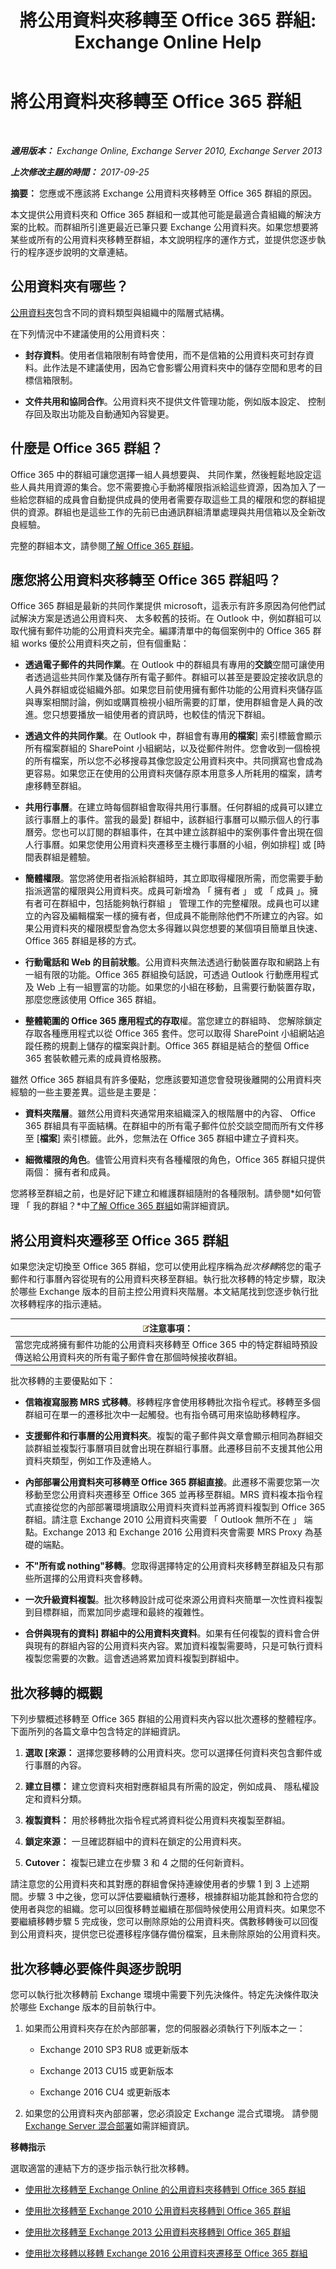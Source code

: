 ﻿---
title: '將公用資料夾移轉至 Office 365 群組: Exchange Online Help'
TOCTitle: 將公用資料夾移轉至 Office 365 群組
ms:assetid: d89e727b-675a-4623-b572-260f8b44b966
ms:mtpsurl: https://technet.microsoft.com/zh-tw/library/Mt843872(v=EXCHG.150)
ms:contentKeyID: 74468727
ms.date: 05/23/2018
mtps_version: v=EXCHG.150
ms.translationtype: MT
---

# 將公用資料夾移轉至 Office 365 群組

 

_**適用版本：** Exchange Online, Exchange Server 2010, Exchange Server 2013_

_**上次修改主題的時間：** 2017-09-25_

**摘要：**  您應或不應該將 Exchange 公用資料夾移轉至 Office 365 群組的原因。

本文提供公用資料夾和 Office 365 群組和一或其他可能是最適合貴組織的解決方案的比較。而群組所引進更最近已筆只要 Exchange 公用資料夾。如果您想要將某些或所有的公用資料夾移轉至群組，本文說明程序的運作方式，並提供您逐步執行的程序逐步說明的文章連結。

## 公用資料夾有哪些？

[公用資料夾](public-folders-exchange-2013-help.md)包含不同的資料類型與組織中的階層式結構。

在下列情況中不建議使用的公用資料夾：

  - **封存資料**。使用者信箱限制有時會使用，而不是信箱的公用資料夾可封存資料。此作法是不建議使用，因為它會影響公用資料夾中的儲存空間和思考的目標信箱限制。

  - **文件共用和協同合作**。公用資料夾不提供文件管理功能，例如版本設定、 控制存回及取出功能及自動通知內容變更。

## 什麼是 Office 365 群組？

Office 365 中的群組可讓您選擇一組人員想要與、 共同作業，然後輕鬆地設定這些人員共用資源的集合。您不需要擔心手動將權限指派給這些資源，因為加入了一些給您群組的成員會自動提供成員的使用者需要存取這些工具的權限和您的群組提供的資源。群組也是這些工作的先前已由通訊群組清單處理與共用信箱以及全新改良經驗。

完整的群組本文，請參閱[了解 Office 365 群組](https://go.microsoft.com/fwlink/p/?linkid=858521)。

## 應您將公用資料夾移轉至 Office 365 群組吗？

Office 365 群組是最新的共同作業提供 microsoft，這表示有許多原因為何他們試試解決方案是透過公用資料夾、 太多較舊的技術。在 Outlook 中，例如群組可以取代擁有郵件功能的公用資料夾完全。編譯清單中的每個案例中的 Office 365 群組 works 優於公用資料夾之前，但有個重點：

  - **透過電子郵件的共同作業**。在 Outlook 中的群組具有專用的**交談**空間可讓使用者透過這些共同作業及儲存所有電子郵件。群組可以甚至是要設定接收訊息的人員外群組或從組織外部。如果您目前使用擁有郵件功能的公用資料夾儲存區與專案相關討論，例如或購買檢視小組所需要的訂單，使用群組會是人員的改進。您只想要播放一組使用者的資訊時，也較佳的情況下群組。

  - **透過文件的共同作業**。在 Outlook 中，群組會有專用**的檔案**\] 索引標籤會顯示所有檔案群組的 SharePoint 小組網站，以及從郵件附件。您會收到一個檢視的所有檔案，所以您不必移搜尋其像您設定公用資料夾中。共同撰寫也會成為更容易。如果您正在使用的公用資料夾儲存原本用意多人所耗用的檔案，請考慮移轉至群組。

  - **共用行事曆**。在建立時每個群組會取得共用行事曆。任何群組的成員可以建立該行事曆上的事件。當我的最愛\] 群組中，該群組行事曆可以顯示個人的行事曆旁。您也可以訂閱的群組事件，在其中建立該群組中的案例事件會出現在個人行事曆。如果您使用公用資料夾遷移至主機行事曆的小組，例如排程\] 或 \[時間表群組是體驗。

  - **簡體權限**。當您將使用者指派給群組時，其立即取得權限所需，而您需要手動指派適當的權限與公用資料夾。成員可新增為 「 擁有者 」 或 「 成員 」。擁有者可在群組中，包括能夠執行群組 」 管理工作的完整權限。成員也可以建立的內容及編輯檔案一樣的擁有者，但成員不能刪除他們不所建立的內容。如果公用資料夾的權限模型會為您太多得難以與您想要的某個項目簡單且快速、 Office 365 群組是移的方式。

  - **行動電話和 Web 的目前狀態**。公用資料夾無法透過行動裝置存取和網路上有一組有限的功能。Office 365 群組換句話說，可透過 Outlook 行動應用程式及 Web 上有一組豐富的功能。如果您的小組在移動，且需要行動裝置存取，那麼您應該使用 Office 365 群組。

  - **整體範圍的 Office 365 應用程式的存取**權。當您建立的群組時、 您解除鎖定存取各種應用程式以從 Office 365 套件。您可以取得 SharePoint 小組網站追蹤任務的規劃上儲存的檔案與計劃。Office 365 群組是結合的整個 Office 365 套裝軟體元素的成員資格服務。

雖然 Office 365 群組具有許多優點，您應該要知道您會發現後離開的公用資料夾經驗的一些主要差異。這些是主要是：

  - **資料夾階層**。雖然公用資料夾通常用來組織深入的根階層中的內容、 Office 365 群組具有平面結構。在群組中的所有電子郵件位於交談空間而所有文件移至 \[**檔案**\] 索引標籤。此外，您無法在 Office 365 群組中建立子資料夾。

  - **細微權限的角色**。儘管公用資料夾有各種權限的角色，Office 365 群組只提供兩個： 擁有者和成員。

您將移至群組之前，也是好記下建立和維護群組隨附的各種限制。請參閱*如何管理 「 我的群組？*中[了解 Office 365 群組](https://go.microsoft.com/fwlink/p/?linkid=858521)如需詳細資訊。

## 將公用資料夾遷移至 Office 365 群組

如果您決定切換至 Office 365 群組，您可以使用此程序稱為*批次移轉*將您的電子郵件和行事曆內容從現有的公用資料夾移至群組。執行批次移轉的特定步驟，取決於哪些 Exchange 版本的目前主控公用資料夾階層。本文結尾找到您逐步執行批次移轉程序的指示連結。

<table>
<thead>
<tr class="header">
<th><img src="images/Bb124558.note(EXCHG.150).gif" title="注意事項" alt="注意事項" />注意事項：</th>
</tr>
</thead>
<tbody>
<tr class="odd">
<td>當您完成將擁有郵件功能的公用資料夾移轉至 Office 365 中的特定群組時預設傳送給公用資料夾的所有電子郵件會在那個時候接收群組。</td>
</tr>
</tbody>
</table>


批次移轉的主要優點如下：

  - **信箱複寫服務 MRS 式移轉**。移轉程序會使用移轉批次指令程式。移轉至多個群組可在單一的遷移批次中一起觸發。也有指令碼可用來協助移轉程序。

  - **支援郵件和行事曆的公用資料夾**。複製的電子郵件與文章會顯示相同為群組交談群組並複製行事曆項目就會出現在群組行事曆。此遷移目前不支援其他公用資料夾類型，例如工作及連絡人。

  - **內部部署公用資料夾可移轉至 Office 365 群組直接**。此遷移不需要您第一次移動至您公用資料夾遷移至 Office 365 並再移至群組。MRS 資料複本指令程式直接從您的內部部署環境讀取公用資料夾資料並再將資料複製到 Office 365 群組。請注意 Exchange 2010 公用資料夾需要 「 Outlook 無所不在 」 端點。Exchange 2013 和 Exchange 2016 公用資料夾會需要 MRS Proxy 為基礎的端點。

  - **不"所有或 nothing"移轉**。您取得選擇特定的公用資料夾移轉至群組及只有那些所選擇的公用資料夾會移轉。

  - **一次升級資料複製**。批次移轉設計成可從來源公用資料夾簡單一次性資料複製到目標群組，而累加同步處理和最終的複雜性。

  - **合併與現有的資料\] 群組中的公用資料夾資料**。如果有任何複製的資料會合併與現有的群組內容的公用資料夾內容。累加資料複製需要時，只是可執行資料複製您需要的次數。這會透過將累加資料複製到群組中。

## 批次移轉的概觀

下列步驟概述移轉至 Office 365 群組的公用資料夾內容以批次遷移的整體程序。下面所列的各篇文章中包含特定的詳細資訊。

1.  **選取 \[來源：**  選擇您要移轉的公用資料夾。您可以選擇任何資料夾包含郵件或行事曆的內容。

2.  **建立目標：**  建立您資料夾相對應群組具有所需的設定，例如成員、 隱私權設定和資料分類。

3.  **複製資料：**  用於移轉批次指令程式將資料從公用資料夾複製至群組。

4.  **鎖定來源：**  一旦確認群組中的資料在鎖定的公用資料夾。

5.  **Cutover：**  複製已建立在步驟 3 和 4 之間的任何新資料。

請注意您的公用資料夾和其對應的群組會保持連線使用者的步驟 1 到 3 上述期間。步驟 3 中之後，您可以評估要繼續執行遷移，根據群組功能其餘和符合您的使用者與您的組織。您可以回復移轉並繼續在那個時候使用公用資料夾。如果您不要繼續移轉步驟 5 完成後，您可以刪除原始的公用資料夾。偶數移轉後可以回復到公用資料夾，提供您已從遷移程序儲存備份檔案，且未刪除原始的公用資料夾。

## 批次移轉必要條件與逐步說明

您可以執行批次移轉前 Exchange 環境中需要下列先決條件。特定先決條件取決於哪些 Exchange 版本的目前執行中。

1.  如果而公用資料夾存在於內部部署，您的伺服器必須執行下列版本之一：
    
      - Exchange 2010 SP3 RU8 或更新版本
    
      - Exchange 2013 CU15 或更新版本
    
      - Exchange 2016 CU4 或更新版本

2.  如果您的公用資料夾內部部署，您必須設定 Exchange 混合式環境。 請參閱[Exchange Server 混合部署](https://technet.microsoft.com/zh-tw/library/jj200581\(v=exchg.150\))如需詳細資訊。

**移轉指示**

選取適當的連結下方的逐步指示執行批次移轉。

  - [使用批次移轉至 Exchange Online 的公用資料夾移轉到 Office 365 群組](https://technet.microsoft.com/zh-tw/library/mt843871\(v=exchg.150\))

  - [使用批次移轉至 Exchange 2010 公用資料夾移轉到 Office 365 群組](use-batch-migration-to-migrate-exchange-2010-public-folders-to-office-365-groups-exchange-2013-help.md)

  - [使用批次移轉至 Exchange 2013 公用資料夾移轉到 Office 365 群組](use-batch-migration-to-migrate-exchange-2013-public-folders-to-office-365-groups-exchange-2013-help.md)

  - [使用批次移轉以移轉 Exchange 2016 公用資料夾遷移至 Office 365 群組](https://go.microsoft.com/fwlink/p/?linkid=859171)

